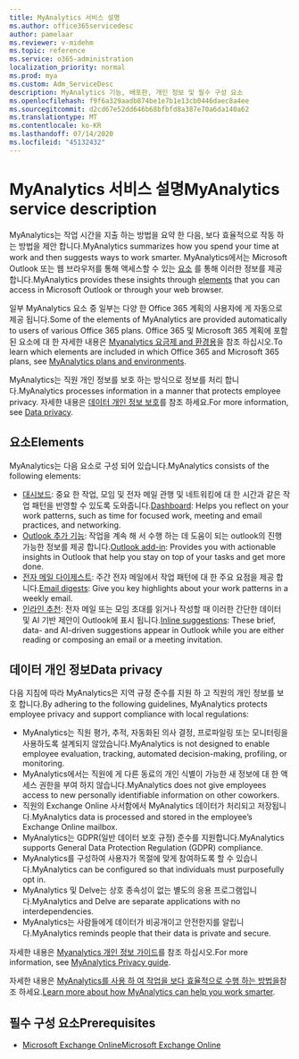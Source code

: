 ```yaml
---
title: MyAnalytics 서비스 설명
ms.author: office365servicedesc
author: pamelaar
ms.reviewer: v-midehm
ms.topic: reference
ms.service: o365-administration
localization_priority: normal
ms.prod: mya
ms.custom: Adm_ServiceDesc
description: MyAnalytics 기능, 배포판, 개인 정보 및 필수 구성 요소
ms.openlocfilehash: f9f6a329aadb874be1e7b1e13cb0446daec8a4ee
ms.sourcegitcommit: d2cd67e52dd646b68bfbfd8a387e70a6da140a62
ms.translationtype: MT
ms.contentlocale: ko-KR
ms.lasthandoff: 07/14/2020
ms.locfileid: "45132432"
---
```

# <a name="myanalytics-service-description"></a><span data-ttu-id="9c463-103">MyAnalytics 서비스 설명</span><span class="sxs-lookup"><span data-stu-id="9c463-103">MyAnalytics service description</span></span>

<span data-ttu-id="9c463-104">MyAnalytics는 작업 시간을 지출 하는 방법을 요약 한 다음, 보다 효율적으로 작동 하는 방법을 제안 합니다.</span><span class="sxs-lookup"><span data-stu-id="9c463-104">MyAnalytics summarizes how you spend your time at work and then suggests ways to work smarter.</span></span> <span data-ttu-id="9c463-105">MyAnalytics에서는 Microsoft Outlook 또는 웹 브라우저를 통해 액세스할 수 있는 [요소](#elements) 를 통해 이러한 정보를 제공 합니다.</span><span class="sxs-lookup"><span data-stu-id="9c463-105">MyAnalytics provides these insights through [elements](#elements) that you can access in Microsoft Outlook or through your web browser.</span></span>

<span data-ttu-id="9c463-106">일부 MyAnalytics 요소 중 일부는 다양 한 Office 365 계획의 사용자에 게 자동으로 제공 됩니다.</span><span class="sxs-lookup"><span data-stu-id="9c463-106">Some of the elements of MyAnalytics are provided automatically to users of various Office 365 plans.</span></span> <span data-ttu-id="9c463-107">Office 365 및 Microsoft 365 계획에 포함 된 요소에 대 한 자세한 내용은 [Myanalytics 요금제 and 환경용](https://docs.microsoft.com/workplace-analytics/myanalytics/overview/plans-environments)을 참조 하십시오.</span><span class="sxs-lookup"><span data-stu-id="9c463-107">To learn which elements are included in which Office 365 and Microsoft 365 plans, see [MyAnalytics plans and environments](https://docs.microsoft.com/workplace-analytics/myanalytics/overview/plans-environments).</span></span>  

<span data-ttu-id="9c463-108">MyAnalytics는 직원 개인 정보를 보호 하는 방식으로 정보를 처리 합니다.</span><span class="sxs-lookup"><span data-stu-id="9c463-108">MyAnalytics processes information in a manner that protects employee privacy.</span></span> <span data-ttu-id="9c463-109">자세한 내용은 [데이터 개인 정보 보호](#data-privacy)를 참조 하세요.</span><span class="sxs-lookup"><span data-stu-id="9c463-109">For more information, see [Data privacy](#data-privacy).</span></span>

## <a name="elements"></a><span data-ttu-id="9c463-110">요소</span><span class="sxs-lookup"><span data-stu-id="9c463-110">Elements</span></span>

<span data-ttu-id="9c463-111">MyAnalytics는 다음 요소로 구성 되어 있습니다.</span><span class="sxs-lookup"><span data-stu-id="9c463-111">MyAnalytics consists of the following elements:</span></span>

* <span data-ttu-id="9c463-112">[대시보드](https://docs.microsoft.com/workplace-analytics/myanalytics/use/dashboard-2): 중요 한 작업, 모임 및 전자 메일 관행 및 네트워킹에 대 한 시간과 같은 작업 패턴을 반영할 수 있도록 도와줍니다.</span><span class="sxs-lookup"><span data-stu-id="9c463-112">[Dashboard](https://docs.microsoft.com/workplace-analytics/myanalytics/use/dashboard-2): Helps you reflect on your work patterns, such as time for focused work, meeting and email practices, and networking.</span></span>
* <span data-ttu-id="9c463-113">[Outlook 추가 기능](https://docs.microsoft.com/workplace-analytics/myanalytics/use/add-in): 작업을 계속 해 서 수행 하는 데 도움이 되는 outlook의 진행 가능한 정보를 제공 합니다.</span><span class="sxs-lookup"><span data-stu-id="9c463-113">[Outlook add-in](https://docs.microsoft.com/workplace-analytics/myanalytics/use/add-in): Provides you with actionable insights in Outlook that help you stay on top of your tasks and get more done.</span></span>
* <span data-ttu-id="9c463-114">[전자 메일 다이제스트](https://docs.microsoft.com/workplace-analytics/myanalytics/use/email-digest-2): 주간 전자 메일에서 작업 패턴에 대 한 주요 요점을 제공 합니다.</span><span class="sxs-lookup"><span data-stu-id="9c463-114">[Email digests](https://docs.microsoft.com/workplace-analytics/myanalytics/use/email-digest-2): Give you key highlights about your work patterns in a weekly email.</span></span>
* <span data-ttu-id="9c463-115">[인라인 추천](https://docs.microsoft.com/workplace-analytics/myanalytics/use/mya-notifications): 전자 메일 또는 모임 초대를 읽거나 작성할 때 이러한 간단한 데이터 및 AI 기반 제안이 Outlook에 표시 됩니다.</span><span class="sxs-lookup"><span data-stu-id="9c463-115">[Inline suggestions](https://docs.microsoft.com/workplace-analytics/myanalytics/use/mya-notifications): These brief, data- and AI-driven suggestions appear in Outlook while you are either reading or composing an email or a meeting invitation.</span></span>

## <a name="data-privacy"></a><span data-ttu-id="9c463-116">데이터 개인 정보</span><span class="sxs-lookup"><span data-stu-id="9c463-116">Data privacy</span></span>

<span data-ttu-id="9c463-117">다음 지침에 따라 MyAnalytics은 지역 규정 준수를 지원 하 고 직원의 개인 정보를 보호 합니다.</span><span class="sxs-lookup"><span data-stu-id="9c463-117">By adhering to the following guidelines, MyAnalytics protects employee privacy and support compliance with local regulations:</span></span>

* <span data-ttu-id="9c463-118">MyAnalytics는 직원 평가, 추적, 자동화된 의사 결정, 프로파일링 또는 모니터링을 사용하도록 설계되지 않았습니다.</span><span class="sxs-lookup"><span data-stu-id="9c463-118">MyAnalytics is not designed to enable employee evaluation, tracking, automated decision-making, profiling, or monitoring.</span></span>
* <span data-ttu-id="9c463-119">MyAnalytics에서는 직원에 게 다른 동료의 개인 식별이 가능한 새 정보에 대 한 액세스 권한을 부여 하지 않습니다.</span><span class="sxs-lookup"><span data-stu-id="9c463-119">MyAnalytics does not give employees access to new personally identifiable information on other coworkers.</span></span>
* <span data-ttu-id="9c463-120">직원의 Exchange Online 사서함에서 MyAnalytics 데이터가 처리되고 저장됩니다.</span><span class="sxs-lookup"><span data-stu-id="9c463-120">MyAnalytics data is processed and stored in the employee’s Exchange Online mailbox.</span></span>
* <span data-ttu-id="9c463-121">MyAnalytics는 GDPR(일반 데이터 보호 규정) 준수를 지원합니다.</span><span class="sxs-lookup"><span data-stu-id="9c463-121">MyAnalytics supports General Data Protection Regulation (GDPR) compliance.</span></span>
* <span data-ttu-id="9c463-122">MyAnalytics를 구성하여 사용자가 목절에 맞게 참여하도록 할 수 있습니다.</span><span class="sxs-lookup"><span data-stu-id="9c463-122">MyAnalytics can be configured so that individuals must purposefully opt in.</span></span>
* <span data-ttu-id="9c463-123">MyAnalytics 및 Delve는 상호 종속성이 없는 별도의 응용 프로그램입니다.</span><span class="sxs-lookup"><span data-stu-id="9c463-123">MyAnalytics and Delve are separate applications with no interdependencies.</span></span>
* <span data-ttu-id="9c463-124">MyAnalytics는 사람들에게 데이터가 비공개이고 안전한지를 알립니다.</span><span class="sxs-lookup"><span data-stu-id="9c463-124">MyAnalytics reminds people that their data is private and secure.</span></span>

<span data-ttu-id="9c463-125">자세한 내용은 [Myanalytics 개인 정보 가이드](https://docs.microsoft.com/workplace-analytics/myanalytics/overview/privacy-guide)를 참조 하십시오.</span><span class="sxs-lookup"><span data-stu-id="9c463-125">For more information, see [MyAnalytics Privacy guide](https://docs.microsoft.com/workplace-analytics/myanalytics/overview/privacy-guide).</span></span>

<span data-ttu-id="9c463-126">자세한 내용은 [MyAnalytics를 사용 하 여 작업을 보다 효율적으로 수행 하는 방법을](https://products.office.com/business/myanalytics-personal-analytics)참조 하세요.</span><span class="sxs-lookup"><span data-stu-id="9c463-126">[Learn more about how MyAnalytics can help you work smarter](https://products.office.com/business/myanalytics-personal-analytics).</span></span>

## <a name="prerequisites"></a><span data-ttu-id="9c463-127">필수 구성 요소</span><span class="sxs-lookup"><span data-stu-id="9c463-127">Prerequisites</span></span>

* [<span data-ttu-id="9c463-128">Microsoft Exchange Online</span><span class="sxs-lookup"><span data-stu-id="9c463-128">Microsoft Exchange Online</span></span>](https://docs.microsoft.com/office365/servicedescriptions/exchange-online-service-description/exchange-online-service-description)
